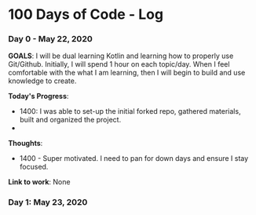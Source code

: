 # 100 Days of Code - Log 

### Day 0 - May 22, 2020

**GOALS**: I will be dual learning Kotlin and learning how to properly use Git/Github. Initially, I will spend 1 hour on each topic/day. When I feel comfortable with the what I am learning, then I will begin to build and use knowledge to create. 

**Today's Progress**: 
- 1400: I was able to set-up the initial forked repo, gathered materials, built and organized the project. 
-

**Thoughts**: 
- 1400 - Super motivated. I need to pan for down days and ensure I stay focused. 

**Link to work**: None

### Day 1: May 23, 2020


